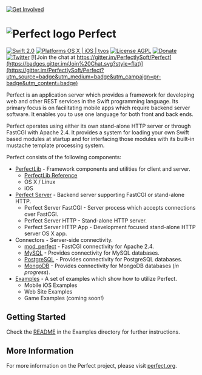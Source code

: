 [![Get Involved](https://www.perfect.org/images/github-banner.jpg)](https://perfect.org/get-involved.html)

# ![Perfect logo](https://www.perfect.org/images/icon_128x128.png) Perfect 
[![Swift 2.0](https://img.shields.io/badge/Swift-2.0-orange.svg?style=flat)](https://developer.apple.com/swift/)
[![Platforms OS X | iOS | tvos](https://img.shields.io/badge/Platforms-OS%20X%20%7C%20iOS-lightgray.svg?style=flat)](https://developer.apple.com/swift/)
[![License AGPL](https://img.shields.io/badge/License-AGPL-blue.svg?style=flat)](http://www.perfect.org/AGPL_3_0_With_Perfect_Additional_Terms.txt)
[![Donate](https://img.shields.io/badge/donate-paypal-blue.svg?style=flat)](https://paypal.me/perfectlysoft)
[![Twitter](https://img.shields.io/badge/twitter-@perfectlysoft-blue.svg?style=flat)](http://twitter.com/PerfectlySoft)
[![Join the chat at https://gitter.im/PerfectlySoft/Perfect](https://badges.gitter.im/Join%20Chat.svg?style=flat)](https://gitter.im/PerfectlySoft/Perfect?utm_source=badge&utm_medium=badge&utm_campaign=pr-badge&utm_content=badge)





Perfect is an application server which provides a framework for developing web and other REST services in the Swift programming language. Its primary focus is on facilitating mobile apps which require backend server software. It enables you to use one language for both front and back ends.

Perfect operates using either its own stand-alone HTTP server or through FastCGI with Apache 2.4. It provides a system for loading your own Swift based modules at startup and for interfacing those modules with its built-in mustache template processing system.


Perfect consists of the following components:

* [PerfectLib](PerfectLib/#perfectlib) - Framework components and utilities for client and server.
	* [PerfectLib Reference](http://www.perfect.org/docs/)
	* OS X / Linux
	* iOS
* [Perfect Server](PerfectServer/#perfectserver) - Backend server supporting FastCGI or stand-alone HTTP.
	* Perfect Server FastCGI - Server process which accepts connections over FastCGI.
	* Perfect Server HTTP - Stand-alone HTTP server.
	* Perfect Server HTTP App - Development focused stand-alone HTTP server OS X app.
* Connectors - Server-side connectivity.
	* [mod_perfect](Connectors/mod_perfect/#mod_perfect) - FastCGI connectivity for Apache 2.4.
	* [MySQL](Connectors/MySQL/#mysql) - Provides connectivity for MySQL databases.
	* [PostgreSQL](Connectors/PostgreSQL/#postgresql) - Provides connectivity for PostgreSQL databases.
	* [MongoDB](Connectors/MongoDB/#mongodb) - Provides connectivity for MongoDB databases (*in progress*).
* [Examples](Examples/#examples) - A set of examples which show how to utilize Perfect.
	* Mobile iOS Examples
	* Web Site Examples
	* Game Examples (coming soon!)

## Getting Started
Check the [README](Examples/#examples) in the Examples directory for further instructions.

## More Information
For more information on the Perfect project, please visit [perfect.org](http://perfect.org).
